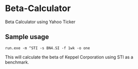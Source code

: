 # Beta-Calculator

Beta Calculator using Yahoo Ticker

## Sample usage
`run.exe -m ^STI -s BN4.SI -f 1wk -o one`

This will calculate the beta of Keppel Corporation using STI as a benchmark.

